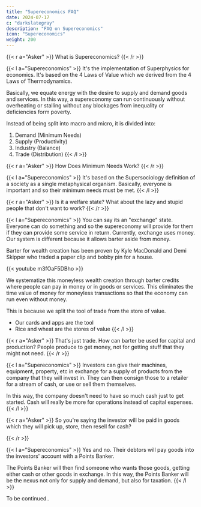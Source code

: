 ```yaml
---
title: "Supereconomics FAQ"
date: 2024-07-17
c: "darkslategray"
description: "FAQ on Supereconomics"
icon: "Supereconomics"
weight: 200
---
```


{{< r a="Asker" >}}
What is Supereconomics?
{{< /r >}}

<!-- - Socrates' True Nature and Law of Social Cycles
- Adam Smith's Wealth of Nations which is derived from David Hume's Labour Theory of Value
- Vedic Varnashrama system -->
{{< l a="Supereconomics" >}}
It's the implementation of Superphysics for economics. It's based on the 4 Laws of Value which we derived from the 4 Laws of Thermodynamics. 

Basically, we equate energy with the desire to supply and demand goods and services. In this way, a supereconomy can run continuously without overheating or stalling without any blockages from inequality or deficiencies form poverty.

Instead of being split into macro and micro, it is divided into:
1. Demand (Minimum Needs)
2. Supply (Productivity)
3. Industry (Balance)
4. Trade (Distribution)
{{< /l >}}

<!--  unified under the 4 Supersociology classes of Worker, Warrior, Thinker, Trader, as the division of labor The goal of Supereconomics is to harmonize the supply with demand in real time globally so that the problems of lack can be made obsolete. This can be only made possible if the wave-nature of societies is understood -->

{{< r a="Asker" >}}
How Does Minimum Needs Work?
{{< /r >}}

{{< l a="Supereconomics" >}}
It's based on the Supersociology definition of a society as a single metaphysical organism. Basically, everyone is important and so their minimum needs must be met. 
{{< /l >}}

{{< r a="Asker" >}}
Is it a welfare state? What about the lazy and stupid people that don't want to work? 
{{< /r >}}

{{< l a="Supereconomics" >}}
You can say its an "exchange" state. Everyone can do something and so the supereconomy will provide for them if they can provide some service in return. Currently, exchange uses money. Our system is different because it allows barter aside from money. 

Barter for wealth creation has been proven by Kyle MacDonald and Demi Skipper who traded a paper clip and bobby pin for a house.    

{{< youtube m3fOaF5DBho >}}

We systematize this moneyless wealth creation through barter credits where people can pay in money or in goods or services. This eliminates the time value of money for moneyless transactions so that the economy can run even without money. 

This is because we split the tool of trade from the store of value. 
- Our cards and apps are the tool
- Rice and wheat are the stores of value
{{< /l >}}

<!-- The 4 Classes is useful in classifying the kinds of labor in a society which needs a balance:
- Workers: These actually create goods and services, including factories, farms, fisheries, mining, etc
- Warriors: These are the government, military, police, security, and leaders
- Thinkers: These are the education sector, research, religions, authors, media, experts
- Traders: These are the businessmen, logistics, finance, retail, wholesale

Taxation becomes fairer and more effective because taxes are based on the kind of labor. The government can then adjust the labor of society instead of having an income tax that only distinguishes on income bracket.  -->
<!-- It's based on cause, as one's dharma, instead of effect, or money and profits. What's dharma? Isn't that a religious thing? Dharma is the inherent, metaphysical nature of an identity. 

In economics, this means that you do what you were meant to do in this life. By focusing on what you were meant to do then you get revenue from society from the benefits that it gets from everyone doing what they were meant to do. No the system will tax the kinds of products that they make. This is already done by excise taxes for example. Can you give an example? How can you help me know what I'm supposed to do? -->


{{< r a="Asker" >}}
That's just trade. How can barter be used for capital and production? People produce to get money, not for getting stuff that they might not need. 
{{< /r >}}


{{< l a="Supereconomics" >}}
Investors can give their machines, equipment, property, etc in exchange for a supply of products from the company that they will invest in. They can then consign those to a retailer for a stream of cash, or use or sell them themselves. 

In this way, the company doesn't need to have so much cash just to get started. Cash will really be more for operations instead of capital expenses.
{{< /l >}}


{{< r a="Asker" >}}
So you're saying the investor will be paid in goods which they will pick up, store, then resell for cash?
<!-- That's just trade. How can barter be used for capital and production? People produce to get money, not for getting stuff that they might not need.  -->
{{< /r >}}

{{< l a="Supereconomics" >}}
Yes and no. Their debtors will pay goods into the investors' account with a Points Banker.

The Points Banker will then find someone who wants those goods, getting either cash or other goods in exchange. In this way, the Points Banker will be the nexus not only for supply and demand, but also for taxation. 
{{< /l >}}


<!-- {{< r a="Asker" >}}
How can a barter credit system be used for taxation?
{{< /r >}}


{{< l a="Supereconomics" >}}
The tool of trade gets information of the supply and demand in realtime. This lets the companies and the government know the actual supply and demand, as well as forecasts. For offline cards, the "points banker" will get the data. 
{{< /l >}}

{{< r a="Asker" >}}
What about industry? If there are so many producers, then products and services flood the market and prices go down. 
{{< /r >}} -->


To be continued..